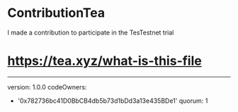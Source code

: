 # ContributionTea
I made a contribution to participate in the TesTestnet trial
# https://tea.xyz/what-is-this-file
---
version: 1.0.0
codeOwners:
  - '0x782736bc41D0BbCB4db5b73d1bDd3a13e435BDe1'
quorum: 1
